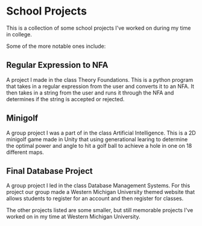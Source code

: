 # School Projects
 
This is a collection of some school projects I've worked on during my time in college.

Some of the more notable ones include:

## Regular Expression to NFA  
A project I made in the class Theory Foundations. This is a python program that takes in a regular expression from the user and converts it to an NFA. It then takes in a string from the user and runs it through the NFA and determines if the string is accepted or rejected.

## Minigolf
A group project I was a part of in the class Artificial Intelligence. This is a 2D minigolf game made in Unity that using generational learing to determine the optimal power and angle to hit a golf ball to achieve a hole in one on 18 different maps.

## Final Database Project
A group project I led in the class Database Management Systems. For this project our group made a Western Michigan University themed website that allows students to register for an account and then register for classes.  

The other projects listed are some smaller, but still memorable projects I've worked on in my time at Western Michigan University.
